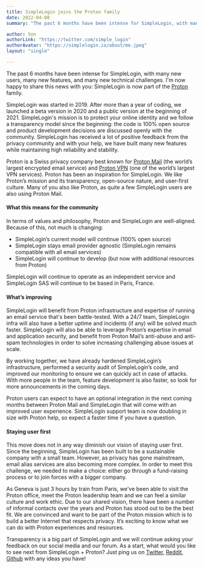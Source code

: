 ```yaml
---
title: SimpleLogin joins the Proton family
date: 2022-04-08
summary: "The past 6 months have been intense for SimpleLogin, with many new users, many new features, and many new technical challenges. I'm now happy to share this news with you: SimpleLogin is now part of the Proton family."

author: Son
authorLink: "https://twitter.com/simple_login"
authorAvatar: "https://simplelogin.io/about/me.jpeg"
layout: "single"

---
```


The past 6 months have been intense for SimpleLogin, with many new users, many new features, and many new technical challenges. I'm now happy to share this news with you: SimpleLogin is now part of the [Proton](https://proton.me/) family.

SimpleLogin was started in 2019. After more than a year of coding, we launched a beta version in 2020 and a public version at the beginning of 2021. SimpleLogin's mission is to protect your online identity and we follow a transparency model since the beginning: the code is 100% open source and product development decisions are discussed openly with the community. SimpleLogin has received a lot of positive feedback from the privacy community and with your help, we have built many new features while maintaining high reliability and stability. 

Proton is a Swiss privacy company best known for [Proton Mail](https://proton.me/) (the world’s largest encrypted email service) and [Proton VPN](https://protonvpn.com) (one of the world’s largest VPN services). Proton has been an inspiration for SimpleLogin. We like Proton’s mission and its transparency, open-source nature, and user-first culture. Many of you also like Proton, as quite a few SimpleLogin users are also using Proton Mail. 

#### What this means for the community

In terms of values and philosophy, Proton and SimpleLogin are well-aligned. Because of this, not much is changing:

* SimpleLogin’s current model will continue (100% open source)
* SimpleLogin stays email provider agnostic (SimpleLogin remains compatible with all email services)
* SimpleLogin will continue to develop (but now with additional resources from Proton)

SimpleLogin will continue to operate as an independent service and SimpleLogin SAS will continue to be based in Paris, France.

#### What’s improving

SimpleLogin will benefit from Proton infrastructure and expertise of running an email service that's been battle-tested. With a 24/7 team, SimpleLogin infra will also have a better uptime and incidents (if any) will be solved much faster. SimpleLogin will also be able to leverage Proton’s expertise in email and application security, and benefit from Proton Mail’s anti-abuse and anti-spam technologies in order to solve increasing challenging abuse issues at scale. 

By working together, we have already hardened SimpleLogin’s infrastructure, performed a security audit of SimpleLogin’s code, and improved our monitoring to ensure we can quickly act in case of attacks. With more people in the team, feature development is also faster, so look for more announcements in the coming days.

Proton users can expect to have an optional integration in the next coming months between Proton Mail and SimpleLogin that will come with an improved user experience. SimpleLogin support team is now doubling in size with Proton help, so expect a faster time if you have a question. 

#### Staying user first

This move does not in any way diminish our vision of staying user first. Since the beginning, SimpleLogin has been built to be a sustainable company with a small team. However, as privacy has gone mainstream, email alias services are also becoming more complex. In order to meet this challenge, we needed to make a choice: either go through a fund-raising process or to join forces with a bigger company. 

As Geneva is just 3 hours by train from Paris, we've been able to visit the Proton office, meet the Proton leadership team and we can feel a similar culture and work ethic. Due to our shared vision, there have been a number of informal contacts over the years and Proton has stood out to be the best fit. We are convinced and want to be part of the Proton mission which is to build a better Internet that respects privacy. It’s exciting to know what we can do with Proton experiences and resources. 

Transparency is a big part of SimpleLogin and we will continue asking your feedback on our social media and our forum. As a start, what would you like to see next from SimpleLogin + Proton? Just ping us on [Twitter](https://twitter.com/simple_login), [Reddit](https://www.reddit.com/r/Simplelogin/), [Github](https://github.com/simple-login/app/discussions) with any ideas you have!
